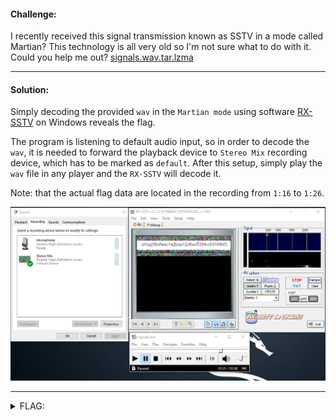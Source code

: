 #### Challenge:

I recently received this signal transmission known as SSTV in a mode called Martian? This technology is all very old so I'm not sure what to do with it. Could you help me out? [signals.wav.tar.lzma](./signals.wav.tar.lzma ":ignore")

---

#### Solution:

Simply decoding the provided `wav` in the `Martian mode` using software [RX-SSTV](http://users.belgacom.net/hamradio/rxsstv.htm) on Windows reveals the flag. 

The program is listening to default audio input, so in order to decode the `wav`, it is needed to forward the playback device to `Stereo Mix` recording device, which has to be marked as `default`.
After this setup, simply play the `wav` file in any player and the `RX-SSTV` will decode it.

Note: that the actual flag data are located in the recording from `1:16` to `1:26`.

![](sstv.png)



---

<details><summary>FLAG:</summary>

```
utflag{6bdfeac1e2baa12d6ac5384cdfd166b0}
```

</details>
<br/>
